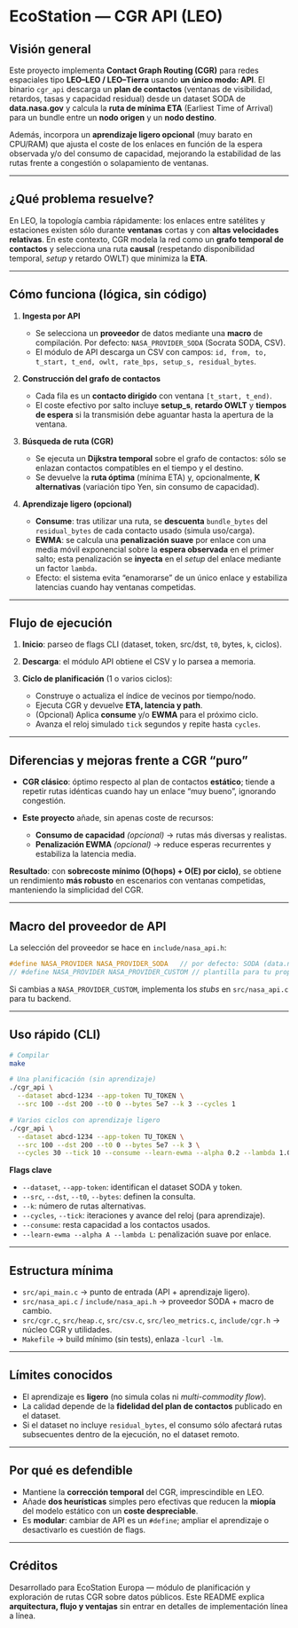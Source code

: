 
# EcoStation — CGR API (LEO)

## Visión general

Este proyecto implementa **Contact Graph Routing (CGR)** para redes espaciales tipo **LEO–LEO / LEO–Tierra** usando **un único modo: API**. El binario `cgr_api` descarga un **plan de contactos** (ventanas de visibilidad, retardos, tasas y capacidad residual) desde un dataset SODA de **data.nasa.gov** y calcula la **ruta de mínima ETA** (Earliest Time of Arrival) para un bundle entre un **nodo origen** y un **nodo destino**.

Además, incorpora un **aprendizaje ligero opcional** (muy barato en CPU/RAM) que ajusta el coste de los enlaces en función de la espera observada y/o del consumo de capacidad, mejorando la estabilidad de las rutas frente a congestión o solapamiento de ventanas.

---

## ¿Qué problema resuelve?

En LEO, la topología cambia rápidamente: los enlaces entre satélites y estaciones existen sólo durante **ventanas** cortas y con **altas velocidades relativas**. En este contexto, CGR modela la red como un **grafo temporal de contactos** y selecciona una ruta **causal** (respetando disponibilidad temporal, *setup* y retardo OWLT) que minimiza la **ETA**.

---

## Cómo funciona (lógica, sin código)

1. **Ingesta por API**

   * Se selecciona un **proveedor** de datos mediante una **macro** de compilación. Por defecto: `NASA_PROVIDER_SODA` (Socrata SODA, CSV).
   * El módulo de API descarga un CSV con campos: `id, from, to, t_start, t_end, owlt, rate_bps, setup_s, residual_bytes`.

2. **Construcción del grafo de contactos**

   * Cada fila es un **contacto dirigido** con ventana `[t_start, t_end)`.
   * El coste efectivo por salto incluye **setup_s**, **retardo OWLT** y **tiempos de espera** si la transmisión debe aguantar hasta la apertura de la ventana.

3. **Búsqueda de ruta (CGR)**

   * Se ejecuta un **Dijkstra temporal** sobre el grafo de contactos: sólo se enlazan contactos compatibles en el tiempo y el destino.
   * Se devuelve la **ruta óptima** (mínima ETA) y, opcionalmente, **K alternativas** (variación tipo Yen, sin consumo de capacidad).

4. **Aprendizaje ligero (opcional)**

   * **Consume**: tras utilizar una ruta, se **descuenta** `bundle_bytes` del `residual_bytes` de cada contacto usado (simula uso/carga).
   * **EWMA**: se calcula una **penalización suave** por enlace con una media móvil exponencial sobre la **espera observada** en el primer salto; esta penalización se **inyecta** en el *setup* del enlace mediante un factor `lambda`.
   * Efecto: el sistema evita “enamorarse” de un único enlace y estabiliza latencias cuando hay ventanas competidas.

---

## Flujo de ejecución

1. **Inicio**: parseo de flags CLI (dataset, token, src/dst, `t0`, bytes, `k`, ciclos).
2. **Descarga**: el módulo API obtiene el CSV y lo parsea a memoria.
3. **Ciclo de planificación** (1 o varios ciclos):

   * Construye o actualiza el índice de vecinos por tiempo/nodo.
   * Ejecuta CGR y devuelve **ETA, latencia y path**.
   * (Opcional) Aplica **consume** y/o **EWMA** para el próximo ciclo.
   * Avanza el reloj simulado `tick` segundos y repite hasta `cycles`.

---

## Diferencias y mejoras frente a CGR “puro”

* **CGR clásico**: óptimo respecto al plan de contactos **estático**; tiende a repetir rutas idénticas cuando hay un enlace “muy bueno”, ignorando congestión.
* **Este proyecto** añade, sin apenas coste de recursos:

  * **Consumo de capacidad** *(opcional)* → rutas más diversas y realistas.
  * **Penalización EWMA** *(opcional)* → reduce esperas recurrentes y estabiliza la latencia media.

**Resultado**: con **sobrecoste mínimo (O(hops) + O(E) por ciclo)**, se obtiene un rendimiento **más robusto** en escenarios con ventanas competidas, manteniendo la simplicidad del CGR.

---

## Macro del proveedor de API

La selección del proveedor se hace en `include/nasa_api.h`:

```c
#define NASA_PROVIDER NASA_PROVIDER_SODA   // por defecto: SODA (data.nasa.gov)
// #define NASA_PROVIDER NASA_PROVIDER_CUSTOM // plantilla para tu propia API
```

Si cambias a `NASA_PROVIDER_CUSTOM`, implementa los *stubs* en `src/nasa_api.c` para tu backend.

---

## Uso rápido (CLI)

```bash
# Compilar
make

# Una planificación (sin aprendizaje)
./cgr_api \
  --dataset abcd-1234 --app-token TU_TOKEN \
  --src 100 --dst 200 --t0 0 --bytes 5e7 --k 3 --cycles 1

# Varios ciclos con aprendizaje ligero
./cgr_api \
  --dataset abcd-1234 --app-token TU_TOKEN \
  --src 100 --dst 200 --t0 0 --bytes 5e7 --k 3 \
  --cycles 30 --tick 10 --consume --learn-ewma --alpha 0.2 --lambda 1.0
```

**Flags clave**

* `--dataset`, `--app-token`: identifican el dataset SODA y token.
* `--src`, `--dst`, `--t0`, `--bytes`: definen la consulta.
* `--k`: número de rutas alternativas.
* `--cycles`, `--tick`: iteraciones y avance del reloj (para aprendizaje).
* `--consume`: resta capacidad a los contactos usados.
* `--learn-ewma --alpha A --lambda L`: penalización suave por enlace.

---

## Estructura mínima

* `src/api_main.c` → punto de entrada (API + aprendizaje ligero).
* `src/nasa_api.c` / `include/nasa_api.h` → proveedor SODA + macro de cambio.
* `src/cgr.c`, `src/heap.c`, `src/csv.c`, `src/leo_metrics.c`, `include/cgr.h` → núcleo CGR y utilidades.
* `Makefile` → build mínimo (sin tests), enlaza `-lcurl -lm`.

---

## Límites conocidos

* El aprendizaje es **ligero** (no simula colas ni *multi-commodity flow*).
* La calidad depende de la **fidelidad del plan de contactos** publicado en el dataset.
* Si el dataset no incluye `residual_bytes`, el consumo sólo afectará rutas subsecuentes dentro de la ejecución, no el dataset remoto.

---

## Por qué es defendible

* Mantiene la **corrección temporal** del CGR, imprescindible en LEO.
* Añade **dos heurísticas** simples pero efectivas que reducen la **miopía** del modelo estático con un **coste despreciable**.
* Es **modular**: cambiar de API es un `#define`; ampliar el aprendizaje o desactivarlo es cuestión de flags.

---

## Créditos

Desarrollado para EcoStation Europa — módulo de planificación y exploración de rutas CGR sobre datos públicos. Este README explica **arquitectura, flujo y ventajas** sin entrar en detalles de implementación línea a línea.

